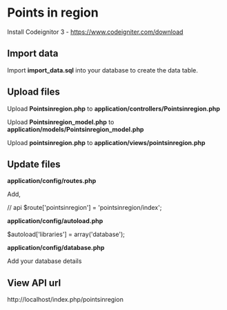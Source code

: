 # Points in region

Install Codeignitor 3  - https://www.codeigniter.com/download

## Import data

Import **import_data.sql** into your database to create the data table.

## Upload files

Upload **Pointsinregion.php** to **application/controllers/Pointsinregion.php**

Upload **Pointsinregion_model.php** to **application/models/Pointsinregion_model.php**

Upload **pointsinregion.php** to **application/views/pointsinregion.php**

## Update files

**application/config/routes.php**

Add,

// api
$route['pointsinregion'] = 'pointsinregion/index';

**application/config/autoload.php**

$autoload['libraries'] = array('database');

**application/config/database.php**

Add your database details

## View API url

http://localhost/index.php/pointsinregion

